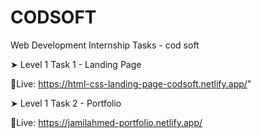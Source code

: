 # CODSOFT
Web Development Internship Tasks - cod soft

➤ Level 1 Task 1 - Landing Page

🔴Live: https://html-css-landing-page-codsoft.netlify.app/"

➤ Level 1 Task 2 - Portfolio

🔴Live: https://jamilahmed-portfolio.netlify.app/  
